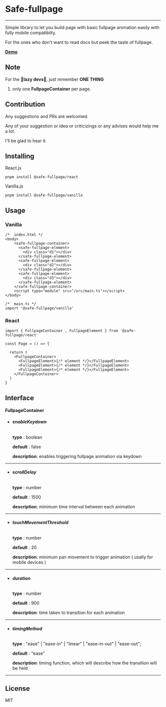 # Safe-fullpage

---

Simple library to let you build page with basic fullpage animation easily with fully mobile compatibilty.

For the ones who don't want to read docs but peek the taste of fullpage.

**[Demo](http://dovigod.github.io/safe-fullpage.github.io/dist/ "Demo")**

## Note

For the **🐖lazy devs🐖**, just remember **ONE THING**

1. only one **FullpageContainer** per page.

## Contribution

Any suggestions and PRs are welcomed.

Any of your suggestion or idea or criticizings or any advises would help me a lot.

I'll be glad to hear it.

## Installing

React.js

```
pnpm install @safe-fullpage/react
```

Vanilla.js

```
pnpm install @safe-fullpage/vanilla
```

## Usage

### Vanilla

```
/*  index.html */
<body>
    <safe-fullpage-container>
      <safe-fullpage-element>
        <div class="d1"></div>
      </safe-fullpage-element>
      <safe-fullpage-element>
        <div class="d2"></div>
      </safe-fullpage-element>
      <safe-fullpage-element>
        <div class="d3"></div>
      </safe-fullpage-element>
    </safe-fullpage-container>
    <script type="module" src="/src/main.ts"></script>
</body>
```

```
/*  main.ts */
import '@safe-fullpage/vanilla'
```

### React

```
import { FullpageContainer , FullpageElement } from '@safe-fullpage/react'

const Page = () => {

  return (
    <FullpageContainer>
      <FullpageElement>{/* element */}</FullpageElement>
      <FullpageElement>{/* element */}</FullpageElement>
      <FullpageElement>{/* element */}</FullpageElement>
    </FullpageContainer>
  )
}
```

## Interface

#### FullpageContainer

- ###### **enableKeydown**

  **type** : boolean

  **default** : false

  **description**: enables triggering fullpage animation via keydown

---

- ###### **scrollDelay**

  **type** : number

  **default** : 1500

  **description**: minimum time interval between each animation

---

- ###### **touchMovementThreshold**

  **type** : number

  **default** : 20

  **description**: minimum pan movement to trigger animation ( usally for mobile devices )

---

- ###### **duration**

  **type** : number

  **default** : 900

  **description**: time taken to transition for each animation

---

- ###### **timingMethod**

  **type** : "ease" | "ease-in" | "linear" | "ease-in-out" | "ease-out";

  **default** : "ease"

  **description**: timing function, which will describe how the transition will be held

---

## License

MIT
